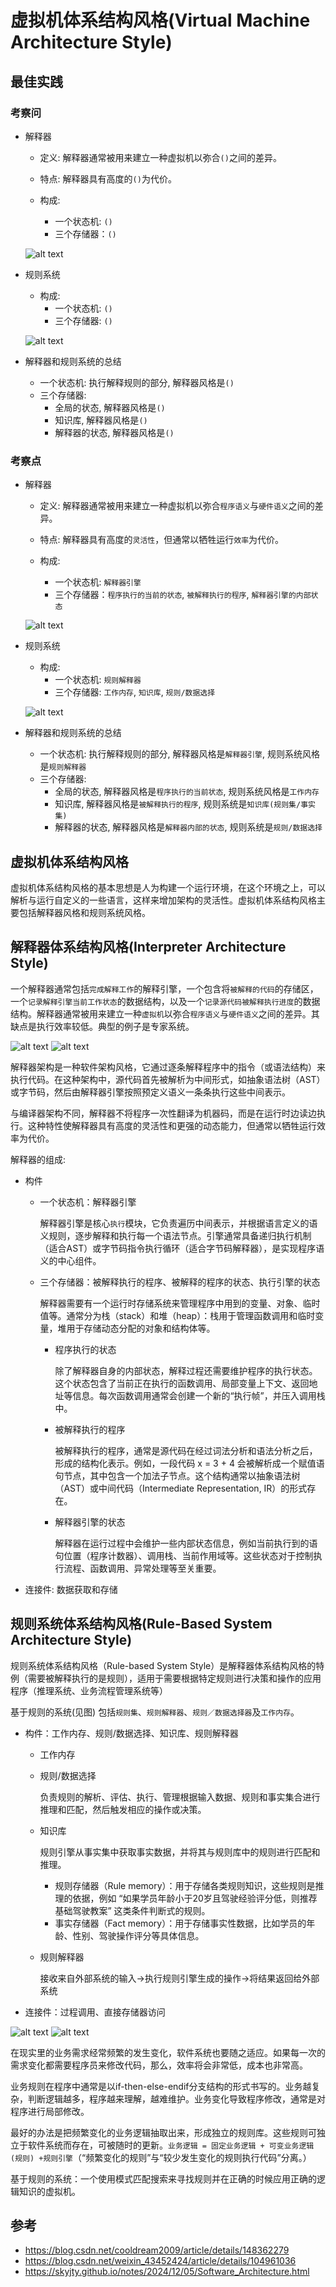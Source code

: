 # 虚拟机体系结构风格(Virtual Machine Architecture Style)

## 最佳实践

### 考察问


- 解释器

    - 定义: 解释器通常被用来建立一种虚拟机以弥合`()`之间的差异。

    - 特点: 解释器具有高度的`()`为代价。

    - 构成:

        - 一个状态机: `()`
        - 三个存储器：`()`

    ![alt text](3软件架构风格/解释器体系结构风格1_评估.png)

- 规则系统

    - 构成:
        - 一个状态机: `()`
        - 三个存储器: `()`
  
    ![alt text](3软件架构风格/规则系统体系结构风格1_评估.png)

- 解释器和规则系统的总结

    - 一个状态机: 执行解释规则的部分, 解释器风格是`()`
    - 三个存储器:
        - 全局的状态, 解释器风格是`()`
        - 知识库, 解释器风格是`()`
        - 解释器的状态, 解释器风格是`()`


### 考察点

- 解释器

    - 定义: 解释器通常被用来建立一种虚拟机以弥合`程序语义`与`硬件语义`之间的差异。

    - 特点: 解释器具有高度的`灵活性`，但通常以牺牲运行`效率`为代价。

    - 构成:

        - 一个状态机: `解释器引擎`
        - 三个存储器：`程序执行的当前的状态`, `被解释执行的程序`, `解释器引擎的内部状态`

    ![alt text](3软件架构风格/解释器体系结构风格1.png)

- 规则系统

    - 构成:
        - 一个状态机: `规则解释器`
        - 三个存储器: `工作内存`, `知识库`, `规则/数据选择`
  
    ![alt text](3软件架构风格/规则系统体系结构风格1.png)

- 解释器和规则系统的总结

    - 一个状态机: 执行解释规则的部分, 解释器风格是`解释器引擎`,  规则系统风格是`规则解释器`
    - 三个存储器:
        - 全局的状态, 解释器风格是`程序执行的当前状态`, 规则系统风格是`工作内存`
        - 知识库, 解释器风格是`被解释执行的程序`, 规则系统是`知识库(规则集/事实集)`
        - 解释器的状态, 解释器风格是`解释器内部的状态`, 规则系统是`规则/数据选择`




## 虚拟机体系结构风格

虚拟机体系结构风格的基本思想是人为构建一个运行环境，在这个环境之上，可以解析与运行自定义的一些语言，这样来增加架构的灵活性。虚拟机体系结构风格主要包括解释器风格和规则系统风格。

## 解释器体系结构风格(Interpreter Architecture Style)

一个解释器通常包括`完成解释工作`的解释引擎，一个包含将`被解释的代码`的存储区，一个`记录解释引擎当前工作状态`的数据结构，以及一个`记录源代码被解释执行进度`的数据结构。解释器通常被用来建立一种`虚拟机`以弥合`程序语义`与`硬件语义`之间的差异。其缺点是执行效率较低。典型的例子是专家系统。

![alt text](3软件架构风格/解释器体系结构风格1.png)
![alt text](3软件架构风格/解释器体系结构风格2.png)

解释器架构是一种软件架构风格，它通过逐条解释程序中的指令（或语法结构）来执行代码。在这种架构中，源代码首先被解析为中间形式，如抽象语法树（AST）或字节码，然后由解释器引擎按照预定义语义一条条执行这些中间表示。

与编译器架构不同，解释器不将程序一次性翻译为机器码，而是在运行时边读边执行。这种特性使解释器具有高度的灵活性和更强的动态能力，但通常以牺牲运行效率为代价。

解释器的组成:

- 构件
    - 一个状态机：解释器引擎

        解释器引擎是核心`执行`模块，它负责遍历中间表示，并根据语言定义的语义规则，逐步解释和执行每一个语法节点。引擎通常具备递归执行机制（适合AST）或字节码指令执行循环（适合字节码解释器），是实现程序语义的中心组件。

    - 三个存储器：被解释执行的程序、被解释的程序的状态、执行引擎的状态

        解释器需要有一个运行时存储系统来管理程序中用到的变量、对象、临时值等。通常分为栈（stack）和堆（heap）：栈用于管理函数调用和临时变量，堆用于存储动态分配的对象和结构体等。

        - 程序执行的状态

            除了解释器自身的内部状态，解释过程还需要维护程序的执行状态。这个状态包含了当前正在执行的函数调用、局部变量上下文、返回地址等信息。每次函数调用通常会创建一个新的“执行帧”，并压入调用栈中。

        - 被解释执行的程序

            被解释执行的程序，通常是源代码在经过词法分析和语法分析之后，形成的结构化表示。例如，一段代码 x = 3 + 4 会被解析成一个赋值语句节点，其中包含一个加法子节点。这个结构通常以抽象语法树（AST）或中间代码（Intermediate Representation, IR）的形式存在。

        - 解释器引擎的状态

            解释器在运行过程中会维护一些内部状态信息，例如当前执行到的语句位置（程序计数器）、调用栈、当前作用域等。这些状态对于控制执行流程、函数调用、异常处理等至关重要。

- 连接件: 数据获取和存储

## 规则系统体系结构风格(Rule-Based System Architecture Style)

规则系统体系结构风格（Rule-based System Style）是解释器体系结构风格的特例（需要被解释执行的是规则），适用于需要根据特定规则进行决策和操作的应用程序（推理系统、业务流程管理系统等）

基于规则的系统(见图) 包括`规则集`、`规则解释器`、`规则／数据选择器`及`工作内存`。

- 构件：工作内存、规则/数据选择、知识库、规则解释器

    - 工作内存

    - 规则/数据选择

        负责规则的解析、评估、执行、管理根据输入数据、规则和事实集合进行推理和匹配，然后触发相应的操作或决策。

    - 知识库

        规则引擎从事实集中获取事实数据，并将其与规则库中的规则进行匹配和推理。

        - 规则存储器（Rule memory）：用于存储各类规则知识，这些规则是推理的依据，例如 “如果学员年龄小于20岁且驾驶经验评分低，则推荐基础驾驶教案” 这类条件判断式的规则。
        - 事实存储器（Fact memory）：用于存储事实性数据，比如学员的年龄、性别、驾驶操作评分等具体信息。

    - 规则解释器

        接收来自外部系统的输入→执行规则引擎生成的操作→将结果返回给外部系统

- 连接件：过程调用、直接存储器访问

![alt text](3软件架构风格/规则系统体系结构风格1.png)
![alt text](3软件架构风格/规则系统体系结构风格2.png)

在现实里的业务需求经常频繁的发生变化，软件系统也要随之适应。如果每一次的需求变化都需要程序员来修改代码，那么，效率将会非常低，成本也非常高。

业务规则在程序中通常是以if-then-else-endif分支结构的形式书写的。业务越复杂，判断逻辑越多，程序越来理解，越难维护。业务变化导致程序修改，通常是对程序进行局部修改。

最好的办法是把频繁变化的业务逻辑抽取出来，形成独立的规则库。这些规则可独立于软件系统而存在，可被随时的更新。`业务逻辑 = 固定业务逻辑 + 可变业务逻辑(规则) +规则引擎`（“频繁变化的规则”与“较少发生变化的规则执行代码”分离。）

基于规则的系统：一个使用模式匹配搜索来寻找规则并在正确的时候应用正确的逻辑知识的虚拟机。

## 参考

- <https://blog.csdn.net/cooldream2009/article/details/148362279>
- <https://blog.csdn.net/weixin_43452424/article/details/104961036>
- <https://skyjty.github.io/notes/2024/12/05/Software_Architecture.html>
